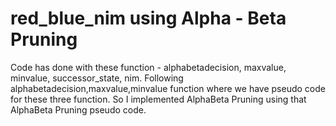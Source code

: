 # red_blue_nim using Alpha - Beta Pruning

Code has done with these function - alphabetadecision, maxvalue, minvalue, successor_state, nim. Following alphabetadecision,maxvalue,minvalue function where we have pseudo code for these three function. 
So I implemented AlphaBeta Pruning using that AlphaBeta Pruning pseudo code.
